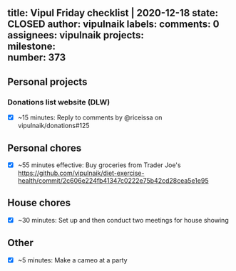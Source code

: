 title:	Vipul Friday checklist | 2020-12-18
state:	CLOSED
author:	vipulnaik
labels:	
comments:	0
assignees:	vipulnaik
projects:	
milestone:	
number:	373
--
## Personal projects

### Donations list website (DLW)

- [x] ~15 minutes: Reply to comments by @riceissa on vipulnaik/donations#125

## Personal chores

- [x] ~55 minutes effective: Buy groceries from Trader Joe's https://github.com/vipulnaik/diet-exercise-health/commit/2c606e224fb41347c0222e75b42cd28cea5e1e95

## House chores

- [x] ~30 minutes: Set up and then conduct two meetings for house showing

## Other

- [x] ~5 minutes: Make a cameo at a party
